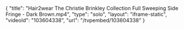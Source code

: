{
    "title": "Hair2wear The Christie Brinkley Collection Full Sweeping Side Fringe - Dark Brown.mp4",
    "type": "solo",
    "layout": "iframe-static",
    "videoId": "103604338",
    "url": "\/tvpembed\/103604338"
}